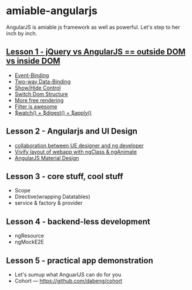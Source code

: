 # amiable-angularjs
AngularJS is amiable js framework as well as powerful. Let's step to her inch by inch.

## [Lesson 1 - jQuery vs AngularJS == outside DOM vs inside DOM](https://dabeng.github.io/amiable-angularjs/outside-dom-vs-inside-dom/)
* [Event-Binding](https://dabeng.github.io/amiable-angularjs/outside-dom-vs-inside-dom/index.html#event-bind)
* [Two-way Data-Binding](https://dabeng.github.io/amiable-angularjs/outside-dom-vs-inside-dom/index.html#data-bind)
* [Show/Hide Control](https://dabeng.github.io/amiable-angularjs/outside-dom-vs-inside-dom/index.html#show-hide)
* [Switch Dom Structure](https://dabeng.github.io/amiable-angularjs/outside-dom-vs-inside-dom/index.html#switch-dom)
* [More free rendering](https://dabeng.github.io/amiable-angularjs/outside-dom-vs-inside-dom/index.html#free-render)
* [Filter is awesome](https://dabeng.github.io/amiable-angularjs/outside-dom-vs-inside-dom/index.html#filter)
* [$watch() + $digest() + $apply()](https://dabeng.github.io/amiable-angularjs/outside-dom-vs-inside-dom/#watcher)

## Lesson 2 - Angularjs and UI Design
* [collaboration between UE designer and ng developer](https://dabeng.github.io/amiable-angularjs/angularjs-and-ui-design/collaboration)
* [Vivify layout of webapp with ngClass & ngAnimate](https://dabeng.github.io/amiable-angularjs/angularjs-and-ui-design/animation)
* [AngularJS Material Design](https://dabeng.github.io/amiable-angularjs/angularjs-and-ui-design/material-design)

## Lesson 3 - core stuff, cool stuff
* Scope
* Directive(wrapping Datatables)
* service & factory & provider

## Lesson 4 - backend-less development
* ngResource
* ngMockE2E

## Lesson 5 - practical app demonstration
* Let's sumup what AnguarlJS can do for you
* Cohort — https://github.com/dabeng/cohort
